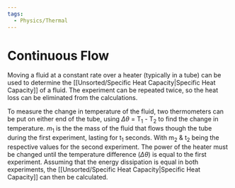 ```yaml
---
tags:
  - Physics/Thermal
---
```

# Continuous Flow
Moving a fluid at a constant rate over a heater (typically in a tube) can be used to determine the [[Unsorted/Specific Heat Capacity|Specific Heat Capacity]] of a fluid. The experiment can be repeated twice, so the heat loss can be eliminated from the calculations.

To measure the change in temperature of the fluid, two thermometers can be put on either end of the tube, using $\Delta\theta$ = T$_1$ - T$_2$ to find the change in temperature. $m_1$ is the the mass of the fluid that flows though the tube during the first experiment, lasting for t$_1$ seconds. With m$_2$ & t$_2$ being the respective values for the second experiment. The power of the heater must be changed until the temperature difference ($\Delta\theta$) is equal to the first experiment. Assuming that the energy dissipation is equal in both experiments, the [[Unsorted/Specific Heat Capacity|Specific Heat Capacity]] can then be calculated.

